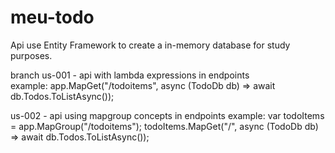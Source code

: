 # meu-todo

Api use Entity Framework to create a in-memory database for study purposes.

branch
us-001 - api with lambda expressions in endpoints </br>
example: app.MapGet("/todoitems", async (TodoDb db) =>
  await db.Todos.ToListAsync());

us-002 - api using mapgroup concepts in endpoints
example: var todoItems = app.MapGroup("/todoitems");
todoItems.MapGet("/", async (TodoDb db) =>
    await db.Todos.ToListAsync());


